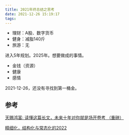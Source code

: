 ```yaml
---
title: 2021年终总结之思考
date: 2021-12-26 15:19:17
tags:
---
```


<!--more-->

- 理财：A股、数字货币
- 健身：减脂140斤
- 旅游：无



进入5年规划。2025年。想要做成的事情。

- 金钱（资源）
- 健康
- 感情



2021-12-26，还没有寻找到第一桶金。



## 参考

 [天赐鸿富: 读懂这篇长文，未来十年对你就是场开卷考 （重磅）](https://mp.weixin.qq.com/s/Qz9z5xPKSrpygRCCnpb3Pw) 

 [精细化，结构化与常态化的2022](https://mp.weixin.qq.com/s/Gy_I4Bc7A7AWX7u30mPT3A) 